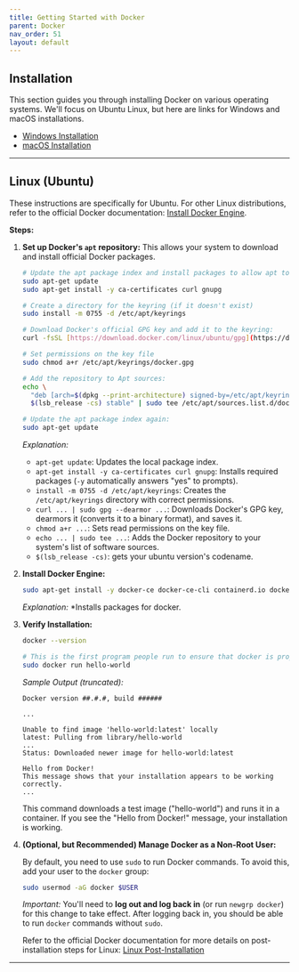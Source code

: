 ```yaml
---
title: Getting Started with Docker
parent: Docker
nav_order: 51
layout: default
---
```


## Installation

This section guides you through installing Docker on various operating systems. We'll focus on Ubuntu Linux, but here are links for Windows and macOS installations.

- [Windows Installation](https://docs.docker.com/desktop/install/windows-install/)
- [macOS Installation](https://docs.docker.com/desktop/install/mac-install/)

---

## Linux (Ubuntu)

These instructions are specifically for Ubuntu. For other Linux distributions, refer to the official Docker documentation: [Install Docker Engine](https://docs.docker.com/engine/install/).

**Steps:**

1.  **Set up Docker's `apt` repository:** This allows your system to download and install official Docker packages.

    ```bash
    # Update the apt package index and install packages to allow apt to use a repository over HTTPS:
    sudo apt-get update
    sudo apt-get install -y ca-certificates curl gnupg

    # Create a directory for the keyring (if it doesn't exist)
    sudo install -m 0755 -d /etc/apt/keyrings

    # Download Docker's official GPG key and add it to the keyring:
    curl -fsSL [https://download.docker.com/linux/ubuntu/gpg](https://download.docker.com/linux/ubuntu/gpg) | sudo gpg --dearmor -o /etc/apt/keyrings/docker.gpg

    # Set permissions on the key file
    sudo chmod a+r /etc/apt/keyrings/docker.gpg

    # Add the repository to Apt sources:
    echo \
      "deb [arch=$(dpkg --print-architecture) signed-by=/etc/apt/keyrings/docker.gpg] [https://download.docker.com/linux/ubuntu](https://download.docker.com/linux/ubuntu) \
      $(lsb_release -cs) stable" | sudo tee /etc/apt/sources.list.d/docker.list > /dev/null

    # Update the apt package index again:
    sudo apt-get update
    ```

    _Explanation:_

    - `apt-get update`: Updates the local package index.
    - `apt-get install -y ca-certificates curl gnupg`: Installs required packages (`-y` automatically answers "yes" to prompts).
    - `install -m 0755 -d /etc/apt/keyrings`: Creates the `/etc/apt/keyrings` directory with correct permissions.
    - `curl ... | sudo gpg --dearmor ...`: Downloads Docker's GPG key, dearmors it (converts it to a binary format), and saves it.
    - `chmod a+r ...`: Sets read permissions on the key file.
    - `echo ... | sudo tee ...`: Adds the Docker repository to your system's list of software sources.
    - `$(lsb_release -cs)`: gets your ubuntu version's codename.

2.  **Install Docker Engine:**

    ```bash
    sudo apt-get install -y docker-ce docker-ce-cli containerd.io docker-buildx-plugin docker-compose-plugin
    ```

    _Explanation:_
    \*Installs packages for docker.

3.  **Verify Installation:**

    ```bash
    docker --version

    # This is the first program people run to ensure that docker is properly installed
    sudo docker run hello-world
    ```

    _Sample Output (truncated):_

    ```
    Docker version ##.#.#, build ######
    
    ...

    Unable to find image 'hello-world:latest' locally
    latest: Pulling from library/hello-world
    ...
    Status: Downloaded newer image for hello-world:latest

    Hello from Docker!
    This message shows that your installation appears to be working correctly.
    ...
    ```

    This command downloads a test image ("hello-world") and runs it in a container. If you see the "Hello from Docker!" message, your installation is working.

4.  **(Optional, but Recommended) Manage Docker as a Non-Root User:**

    By default, you need to use `sudo` to run Docker commands. To avoid this, add your user to the `docker` group:

    ```bash
    sudo usermod -aG docker $USER
    ```

    _Important:_ You'll need to **log out and log back in** (or run `newgrp docker`) for this change to take effect. After logging back in, you should be able to run `docker` commands without `sudo`.

    Refer to the official Docker documentation for more details on post-installation steps for Linux: [Linux Post-Installation](https://docs.docker.com/engine/install/linux-postinstall/)

---
